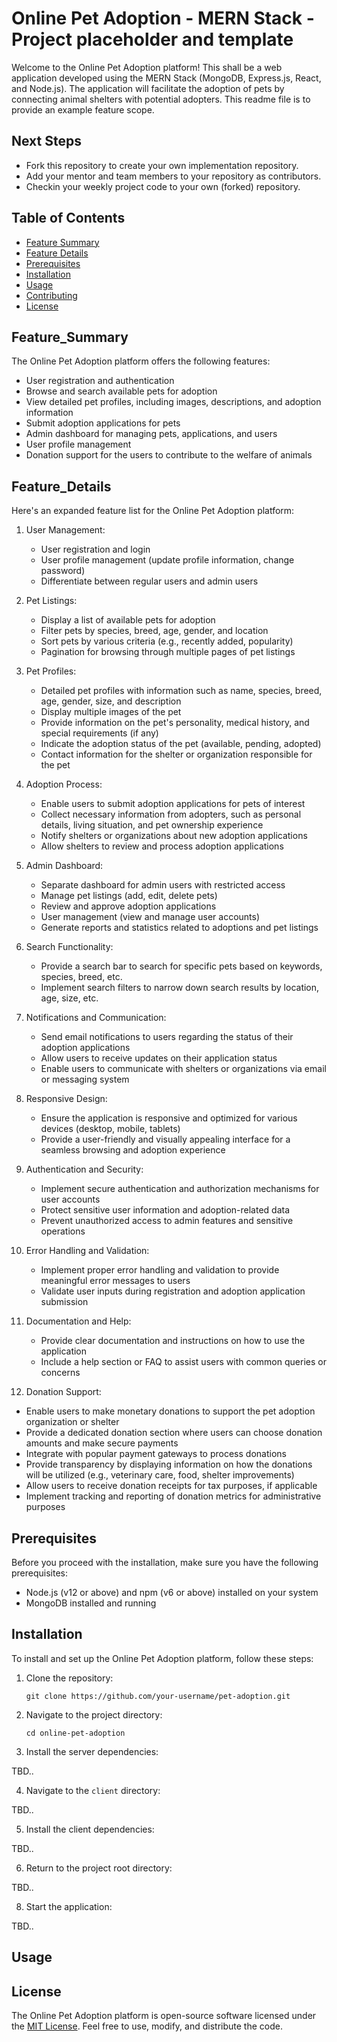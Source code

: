# Online Pet Adoption - MERN Stack - Project placeholder and template

Welcome to the Online Pet Adoption platform! This shall be a web application developed using the MERN Stack (MongoDB, Express.js, React, and Node.js). The application will facilitate the adoption of pets by connecting animal shelters with potential adopters. This readme file is to provide an example feature scope.

## Next Steps

- Fork this repository to create your own implementation repository.
- Add your mentor and team members to your repository as contributors.
- Checkin your weekly project code to your own (forked) repository.

## Table of Contents

- [Feature Summary](#feature_summary)
- [Feature Details](#feature_details)
- [Prerequisites](#prerequisites)
- [Installation](#installation)
- [Usage](#usage)
- [Contributing](#contributing)
- [License](#license)

## Feature_Summary

The Online Pet Adoption platform offers the following features:

- User registration and authentication
- Browse and search available pets for adoption
- View detailed pet profiles, including images, descriptions, and adoption information
- Submit adoption applications for pets
- Admin dashboard for managing pets, applications, and users
- User profile management
- Donation support for the users to contribute to the welfare of animals

## Feature_Details

Here's an expanded feature list for the Online Pet Adoption platform:

1. User Management:
   - User registration and login
   - User profile management (update profile information, change password)
   - Differentiate between regular users and admin users

2. Pet Listings:
   - Display a list of available pets for adoption
   - Filter pets by species, breed, age, gender, and location
   - Sort pets by various criteria (e.g., recently added, popularity)
   - Pagination for browsing through multiple pages of pet listings

3. Pet Profiles:
   - Detailed pet profiles with information such as name, species, breed, age, gender, size, and description
   - Display multiple images of the pet
   - Provide information on the pet's personality, medical history, and special requirements (if any)
   - Indicate the adoption status of the pet (available, pending, adopted)
   - Contact information for the shelter or organization responsible for the pet

4. Adoption Process:
   - Enable users to submit adoption applications for pets of interest
   - Collect necessary information from adopters, such as personal details, living situation, and pet ownership experience
   - Notify shelters or organizations about new adoption applications
   - Allow shelters to review and process adoption applications

5. Admin Dashboard:
   - Separate dashboard for admin users with restricted access
   - Manage pet listings (add, edit, delete pets)
   - Review and approve adoption applications
   - User management (view and manage user accounts)
   - Generate reports and statistics related to adoptions and pet listings

6. Search Functionality:
   - Provide a search bar to search for specific pets based on keywords, species, breed, etc.
   - Implement search filters to narrow down search results by location, age, size, etc.

7. Notifications and Communication:
   - Send email notifications to users regarding the status of their adoption applications
   - Allow users to receive updates on their application status
   - Enable users to communicate with shelters or organizations via email or messaging system

8. Responsive Design:
   - Ensure the application is responsive and optimized for various devices (desktop, mobile, tablets)
   - Provide a user-friendly and visually appealing interface for a seamless browsing and adoption experience

9. Authentication and Security:
   - Implement secure authentication and authorization mechanisms for user accounts
   - Protect sensitive user information and adoption-related data
   - Prevent unauthorized access to admin features and sensitive operations

10. Error Handling and Validation:
    - Implement proper error handling and validation to provide meaningful error messages to users
    - Validate user inputs during registration and adoption application submission

11. Documentation and Help:
    - Provide clear documentation and instructions on how to use the application
    - Include a help section or FAQ to assist users with common queries or concerns

12. Donation Support:
   - Enable users to make monetary donations to support the pet adoption organization or shelter
   - Provide a dedicated donation section where users can choose donation amounts and make secure payments
   - Integrate with popular payment gateways to process donations
   - Provide transparency by displaying information on how the donations will be utilized (e.g., veterinary care, food, shelter improvements)
   - Allow users to receive donation receipts for tax purposes, if applicable
   - Implement tracking and reporting of donation metrics for administrative purposes

## Prerequisites

Before you proceed with the installation, make sure you have the following prerequisites:

- Node.js (v12 or above) and npm (v6 or above) installed on your system
- MongoDB installed and running


## Installation

To install and set up the Online Pet Adoption platform, follow these steps:

1. Clone the repository:

   ```shell
   git clone https://github.com/your-username/pet-adoption.git
   ```

2. Navigate to the project directory:

   ```shell
   cd online-pet-adoption
   ```

3. Install the server dependencies:

 TBD..
 
4. Navigate to the `client` directory:

 TBD..

5. Install the client dependencies:

 TBD..

6. Return to the project root directory:

 TBD..


8. Start the application:

 TBD..


## Usage



## License

The Online Pet Adoption platform is open-source software licensed under the [MIT License](LICENSE). Feel free to use, modify, and distribute the code.



